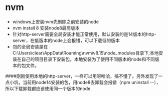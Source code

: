 # nvm

- windows上安装nvm先删除之前安装的node
- nvm install 8   安装node8最高版本
- 针对http-server需要全局安装才能正常使用，默认安装的是14版本的http-server，在低版本的node上会报错，可以下载低的版本
- 包的全局安装是在C:\Users\clear\AppData\Roaming\nvm\v8.15\node_modules目录下;本地安装在自己的项目目录下安装包。本地安装为了使用不同版本的node和不同版本的包文件。


####刚刚使用本地的http-server，一样可以用呀哈哈，搞不懂了。另外发现了一点小坑，当前用node14安装的包，用node8去卸载会报错（npm uninstall --），所以下载卸载都应该使用同一个版本的node
